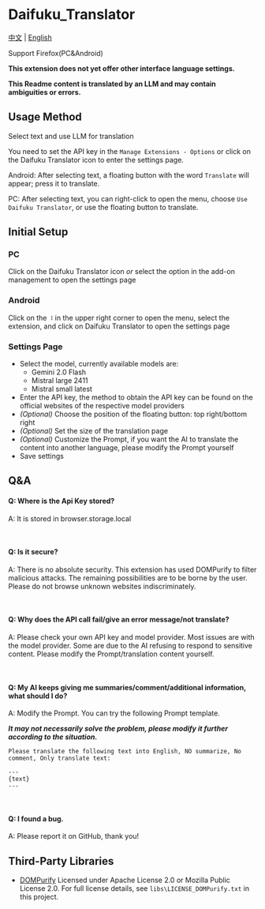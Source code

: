 # Daifuku_Translator
[中文](README.md) | [English](README_en.md)


Support Firefox(PC&Android)

**This extension does not yet offer other interface language settings.**

**This Readme content is translated by an LLM and may contain ambiguities or errors.**

## Usage Method

Select text and use LLM for translation

You need to set the API key in the `Manage Extensions - Options` or click on the Daifuku Translator icon to enter the settings page.

Android: After selecting text, a floating button with the word `Translate` will appear; press it to translate.

PC: After selecting text, you can right-click to open the menu, choose `Use Daifuku Translator`, or use the floating button to translate.

## Initial Setup
### PC

Click on the Daifuku Translator icon *or* select the option in the add-on management to open the settings page

### Android

Click on the `⠸` in the upper right corner to open the menu, select the extension, and click on Daifuku Translator to open the settings page

### Settings Page
- Select the model, currently available models are:
    - Gemini 2.0 Flash
    - Mistral large 2411
    - Mistral small latest
- Enter the API key, the method to obtain the API key can be found on the official websites of the respective model providers
- *(Optional)* Choose the position of the floating button: top right/bottom right
- *(Optional)* Set the size of the translation page
- *(Optional)* Customize the Prompt, if you want the AI to translate the content into another language, please modify the Prompt yourself
- Save settings

## Q&A

#### Q: Where is the Api Key stored?

A: It is stored in browser.storage.local

<br>

#### Q: Is it secure?

A: There is no absolute security. This extension has used DOMPurify to filter malicious attacks. The remaining possibilities are to be borne by the user. Please do not browse unknown websites indiscriminately.

<br>

#### Q: Why does the API call fail/give an error message/not translate?

A: Please check your own API key and model provider. Most issues are with the model provider. Some are due to the AI refusing to respond to sensitive content. Please modify the Prompt/translation content yourself.

<br>

#### Q: My AI keeps giving me summaries/comment/additional information, what should I do?

A: Modify the Prompt. You can try the following Prompt template.

***It may not necessarily solve the problem, please modify it further according to the situation.***
```
Please translate the following text into English, NO summarize, No comment, Only translate text:

---
{text}
---
```

<br>

#### Q: I found a bug.

A: Please report it on GitHub, thank you!


## Third-Party Libraries
- [DOMPurify](https://github.com/cure53/DOMPurify)
    Licensed under Apache License 2.0 or Mozilla Public License 2.0.
    For full license details, see `libs\LICENSE_DOMPurify.txt` in this project.